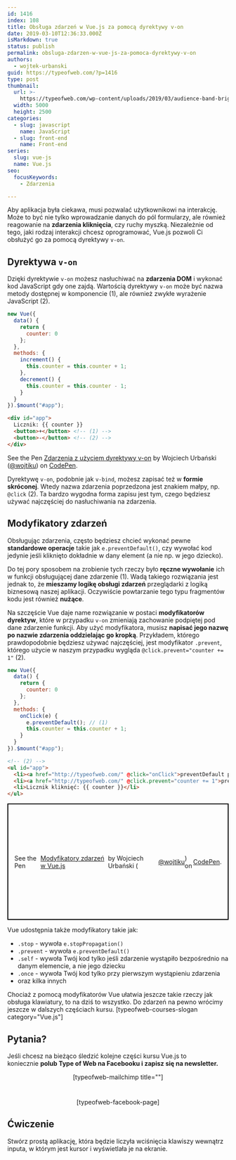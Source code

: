 ```yaml
---
id: 1416
index: 108
title: Obsługa zdarzeń w Vue.js za pomocą dyrektywy v-on
date: 2019-03-10T12:36:33.000Z
isMarkdown: true
status: publish
permalink: obsluga-zdarzen-w-vue-js-za-pomoca-dyrektywy-v-on
authors:
  - wojtek-urbanski
guid: https://typeofweb.com/?p=1416
type: post
thumbnail:
  url: >-
    https://typeofweb.com/wp-content/uploads/2019/03/audience-band-bright-1047442.jpg
  width: 5000
  height: 2500
categories:
  - slug: javascript
    name: JavaScript
  - slug: front-end
    name: Front-end
series:
  slug: vue-js
  name: Vue.js
seo:
  focusKeywords:
    - Zdarzenia

---
```

Aby aplikacja była ciekawa, musi pozwalać użytkownikowi na interakcję. Może to być nie tylko wprowadzanie danych do pól formularzy, ale również reagowanie na **zdarzenia kliknięcia**, czy ruchy myszką. Niezależnie od tego, jaki rodzaj interakcji chcesz oprogramować, Vue.js pozwoli Ci obsłużyć go za pomocą dyrektywy `v-on`.

<!--more-->

## Dyrektywa `v-on`

Dzięki dyrektywie `v-on` możesz nasłuchiwać na **zdarzenia DOM** i wykonać kod JavaScript gdy one zajdą. Wartością dyrektywy `v-on` może być nazwa metody dostępnej w komponencie (1), ale również zwykłe wyrażenie JavaScript (2).

```javascript
new Vue({
  data() {
    return {
      counter: 0
    };
  },
  methods: {
    increment() {
      this.counter = this.counter + 1;
    },
    decrement() {
      this.counter = this.counter - 1;
    }
  }
}).$mount("#app");
```
```html
<div id="app">
  Licznik: {{ counter }}
  <button>+</button> <!-- (1) -->
  <button>-</button> <!-- (2) -->
</div>
```
<p class="codepen" data-height="164" data-theme-id="0" data-slug-hash="PBZjWe" data-default-tab="result" data-user="wojtiku" data-embed-version="2" data-pen-title="Zdarzenia z użyciem dyrektywy v-on">See the Pen <a href="https://codepen.io/wojtiku/pen/PBZjWe/">Zdarzenia z użyciem dyrektywy v-on</a> by Wojciech Urbański (<a href="https://codepen.io/wojtiku">@wojtiku</a>) on <a href="https://codepen.io">CodePen</a>.</p>

Dyrektywę `v-on`, podobnie jak `v-bind`, możesz zapisać też w **formie skróconej**. Wtedy nazwa zdarzenia poprzedzona jest znakiem małpy, np. `@click` (2). Ta bardzo wygodna forma zapisu jest tym, czego będziesz używać najczęściej do nasłuchiwania na zdarzenia.

## Modyfikatory zdarzeń
Obsługując zdarzenia, często będziesz chcieć wykonać pewne **standardowe operacje** takie jak `e.preventDefault()`, czy wywołać kod jedynie jeśli kliknięto dokładnie w dany element (a nie np. w jego dziecko).

Do tej pory sposobem na zrobienie tych rzeczy było **ręczne wywołanie** ich w funkcji obsługującej dane zdarzenie (1). Wadą takiego rozwiązania jest jednak to, że **mieszamy logikę obsługi zdarzeń** przeglądarki z logiką biznesową naszej aplikacji. Oczywiście powtarzanie tego typu fragmentów kodu jest również **nużące**.

Na szczęście Vue daje name rozwiązanie w postaci **modyfikatorów dyrektyw**, które w przypadku `v-on` zmieniają zachowanie podpiętej pod dane zdarzenie funkcji. Aby użyć modyfikatora, musisz **napisać jego nazwę po nazwie zdarzenia oddzielając go kropką**. Przykładem, którego prawdopodobnie będziesz używać najczęściej, jest modyfikator `.prevent`, którego użycie w naszym przypadku wygląda `@click.prevent="counter += 1"` (2).

```javascript
new Vue({
  data() {
    return {
      counter: 0
    };
  },
  methods: {
    onClick(e) {
      e.preventDefault(); // (1)
      this.counter = this.counter + 1;
    }
  }
}).$mount("#app");
```
```html
<!-- (2) -->
<ul id="app">
  <li><a href="http://typeofweb.com/" @click="onClick">preventDefault po staremu</a></li>
  <li><a href="http://typeofweb.com/" @click.prevent="counter += 1">preventDefault z Vue</a></li>
  <li>Licznik kliknięć: {{ counter }}</li>
</ul>
```
<p class="codepen" style="height: 265px; box-sizing: border-box; display: flex; align-items: center; justify-content: center; border: 2px solid black; margin: 1em 0; padding: 1em;" data-height="265" data-theme-id="0" data-default-tab="result" data-user="wojtiku" data-slug-hash="Mxoovp" data-pen-title="Modyfikatory zdarzeń w Vue.js">See the Pen <a href="https://codepen.io/wojtiku/pen/Mxoovp/">
Modyfikatory zdarzeń w Vue.js</a> by Wojciech Urbański (<a href="https://codepen.io/wojtiku">@wojtiku</a>)
on <a href="https://codepen.io">CodePen</a>.</p>

Vue udostępnia także modyfikatory takie jak:

- `.stop` - wywoła `e.stopPropagation()`
- `.prevent` - wywoła `e.preventDefault()`
- `.self` - wywoła Twój kod tylko jeśli zdarzenie wystąpiło bezpośrednio na danym elemencie, a nie jego dziecku
- `.once` - wywoła Twój kod tylko przy pierwszym wystąpieniu zdarzenia
- oraz kilka innych

Chociaż z pomocą modyfikatorów Vue ułatwia jeszcze takie rzeczy jak obsługa klawiatury, to na dziś to wszystko. Do zdarzeń na pewno wrócimy jeszcze w dalszych częściach kursu. [typeofweb-courses-slogan category="Vue.js"]

## Pytania?
Jeśli chcesz na bieżąco śledzić kolejne części kursu Vue.js to koniecznie <strong>polub Type of Web na Facebooku i zapisz się na newsletter.</strong>
<div style="text-align: center; margin-bottom: 40px;">[typeofweb-mailchimp title=""]</div>
<div style="text-align: center;">[typeofweb-facebook-page]</div>

## Ćwiczenie
Stwórz prostą aplikację, która będzie liczyła wciśnięcia klawiszy wewnątrz inputa, w którym jest kursor i wyświetlała je na ekranie.
